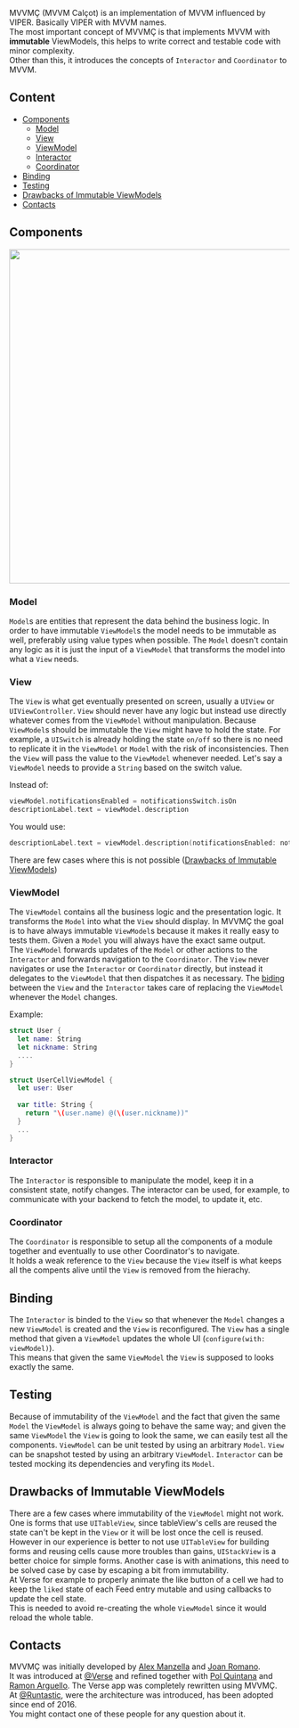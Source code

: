 MVVMÇ (MVVM Calçot) is an implementation of MVVM influenced by VIPER. Basically VIPER with MVVM names.  
The most important concept of MVVMÇ is that implements MVVM with **immutable** ViewModels, this helps to write correct and testable code with minor complexity.  
Other than this, it introduces the concepts of `Interactor` and `Coordinator` to MVVM.

## Content

* [Components](#components)
  - [Model](#model)
  - [View](#view)
  - [ViewModel](#viewmodel)
  - [Interactor](#interactor)
  - [Coordinator](#coordinator)
* [Binding](#binding)
* [Testing](#testing)
* [Drawbacks of Immutable ViewModels](#drawbacks-of-immutable-viewmodels)
* [Contacts](#contacts)

## Components

<img src="https://i.imgur.com/Uu81WZV.jpg" width="600" />
  
### Model

`Model`s are entities that represent the data behind the business logic. In order to have immutable `ViewModel`s the model needs to be immutable as well, preferably using value types when possible.
The `Model` doesn't contain any logic as it is just the input of a `ViewModel` that transforms the model into what a `View` needs.

### View

The `View` is what get eventually presented on screen, usually a `UIView` or `UIViewController`. `View` should never have any logic but instead use directly whatever comes from the `ViewModel` without manipulation. Because `ViewModel`s should be immutable the `View` might have to hold the state.
For example, a `UISwitch` is already holding the state `on/off` so there is no need to replicate it in the `ViewModel` or `Model` with the risk of inconsistencies. Then the `View` will pass the value to the `ViewModel` whenever needed.
Let's say a `ViewModel` needs to provide a `String` based on the switch value.  

Instead of:

```swift
viewModel.notificationsEnabled = notificationsSwitch.isOn
descriptionLabel.text = viewModel.description
```

You would use:

```swift
descriptionLabel.text = viewModel.description(notificationsEnabled: notificationsSwitch.isOn)
```

There are few cases where this is not possible ([Drawbacks of Immutable ViewModels](#drawbacks-of-immutable-viewmodels))

### ViewModel

The `ViewModel` contains all the business logic and the presentation logic. It transforms the `Model` into what the `View` should display. In MVVMÇ the goal is to have always immutable `ViewModel`s because it makes it really easy to tests them. Given a `Model` you will always have the exact same output.  
The `ViewModel` forwards updates of the `Model` or other actions to the `Interactor` and forwards navigation to the `Coordinator`. The `View` never navigates or use the `Interactor` or `Coordinator` directly, but instead it delegates to the `ViewModel` that then dispatches it as necessary.
The [biding](#binding) between the `View` and the `Interactor` takes care of replacing the `ViewModel` whenever the `Model` changes.

Example:

```swift
struct User {
  let name: String
  let nickname: String
  ....
}

struct UserCellViewModel {
  let user: User
  
  var title: String {
    return "\(user.name) @(\(user.nickname))"
  }
  ...
}
```

### Interactor

The `Interactor` is responsible to manipulate the model, keep it in a consistent state, notify changes.
The interactor can be used, for example, to communicate with your backend to fetch the model, to update it, etc.

### Coordinator

The `Coordinator` is responsible to setup all the components of a module together and eventually to use other Coordinator's to navigate.  
It holds a weak reference to the `View` because the `View` itself is what keeps all the compents alive until the `View` is removed from the hierachy.

## Binding

The `Interactor` is binded to the `View` so that whenever the `Model` changes a new `ViewModel` is created and the `View` is reconfigured.
The `View` has a single method that given a `ViewModel` updates the whole UI (`configure(with: viewModel)`).  
This means that given the same `ViewModel` the `View` is supposed to looks exactly the same.  

## Testing

Because of immutability of the `ViewModel` and the fact that given the same `Model` the `ViewModel` is always going to behave the same way; and given the same `ViewModel` the `View` is going to look the same, we can easily test all the components.
`ViewModel` can be unit tested by using an arbitrary `Model`.
`View` can be snapshot tested by using an arbitrary `ViewModel`.
`Interactor` can be tested mocking its dependencies and veryfing its `Model`.

## Drawbacks of Immutable ViewModels

There are a few cases where immutability of the `ViewModel` might not work.
One is forms that use `UITableView`, since tableView's cells are reused the state can't be kept in the `View` or it will be lost once the cell is reused. However in our experience is better to not use `UITableView` for building forms and reusing cells cause more troubles than gains, `UIStackView` is a better choice for simple forms.
Another case is with animations, this need to be solved case by case by escaping a bit from immutability.  
At Verse for example to properly animate the like button of a cell we had to keep the `liked` state of each Feed entry mutable and using callbacks to update the cell state.  
This is needed to avoid re-creating the whole `ViewModel` since it would reload the whole table.

## Contacts

MVVMÇ was initially developed by [Alex Manzella](https://twitter.com/manzopower) and [Joan Romano](https://twitter.com/joanromano).  
It was introduced at [@Verse](https://twitter.com/joinverse) and refined together with [Pol Quintana](https://twitter.com/polqf) and [Ramon Arguello](https://twitter.com/monchote).
The Verse app was completely rewritten using MVVMÇ.  
At [@Runtastic](https://twitter.com/runtastic), were the architecture was introduced, has been adopted since end of 2016.    
You might contact one of these people for any question about it.
